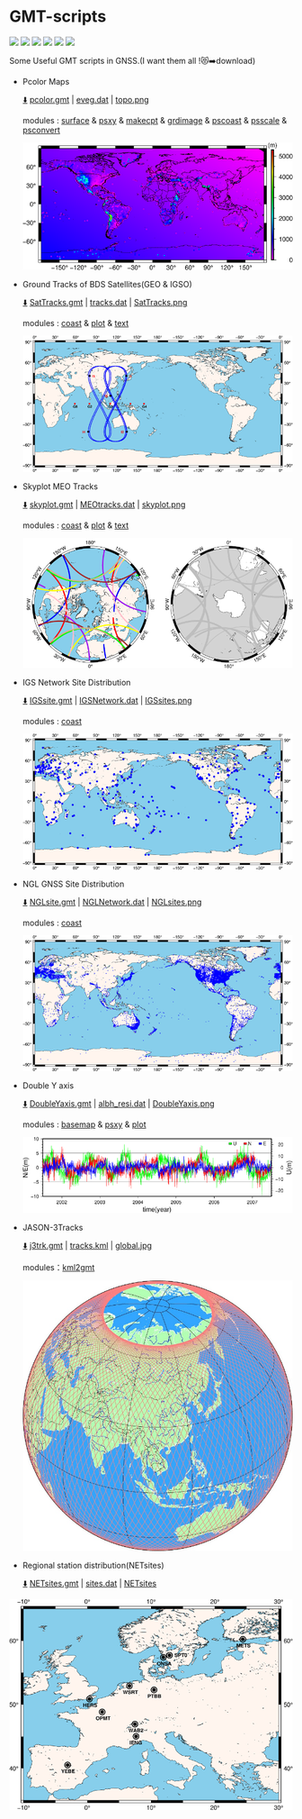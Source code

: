 # GMT-scripts

![](https://img.shields.io/badge/build-passing-brightgreen.svg) ![](https://img.shields.io/badge/platform-Linux-orange.svg) ![](https://img.shields.io/badge/compiler-shell-yellow.svg) ![](https://img.shields.io/badge/author-Jason%20Ding-blue.svg) ![](https://img.shields.io/badge/license-MIT-ff69b4.svg)  ![](https://img.shields.io/badge/version-GMT6.0.0-pink.svg)

 Some Useful GMT scripts in GNSS.(I want them all !:heart_eyes_cat::arrow_right:download)

- Pcolor Maps

  [:arrow_down:](https://github.com/Sardingfish/GMT-scripts/archive/1.0.zip) [pcolor.gmt](https://github.com/Sardingfish/GMT-scripts/releases/download/1.0/pcolor.gmt) | [eveg.dat](https://github.com/Sardingfish/GMT-scripts/releases/download/1.0/eveg.dat) | [topo.png](https://github.com/Sardingfish/GMT-scripts/releases/download/1.0/topo.png)

  modules : [surface](https://docs.generic-mapping-tools.org/dev/surface.html) & [psxy](https://docs.generic-mapping-tools.org/dev/psxy.html?highlight=psxy) & [makecpt](https://docs.generic-mapping-tools.org/dev/makecpt.html?highlight=makecpt) & [grdimage](https://docs.generic-mapping-tools.org/dev/grdimage_classic.html?highlight=grdimage) & [pscoast](https://docs.generic-mapping-tools.org/dev/pscoast.html?highlight=pscoast) & [psscale](https://docs.generic-mapping-tools.org/dev/psscale.html?highlight=psscale) & [psconvert](https://docs.generic-mapping-tools.org/dev/psconvert.html?highlight=psconvert)

  ![](https://github.com/Sardingfish/GMT-scripts/blob/master/Pcolor/topo.png)

- Ground Tracks of BDS Satellites(GEO & IGSO)

  [:arrow_down:](https://github.com/Sardingfish/GMT-scripts/archive/1.1.zip) [SatTracks.gmt](https://github.com/Sardingfish/GMT-scripts/releases/download/1.1/SatTracks.gmt) | [tracks.dat](https://github.com/Sardingfish/GMT-scripts/releases/download/1.1/tracks.dat) | [SatTracks.png](https://github.com/Sardingfish/GMT-scripts/releases/download/1.1/SatTracks.png)

  modules : [coast](https://docs.generic-mapping-tools.org/dev/coast.html?highlight=coast) & [plot](https://docs.generic-mapping-tools.org/dev/plot.html?highlight=plot) & [text](https://docs.generic-mapping-tools.org/dev/text.html?highlight=text)

  ![](https://github.com/Sardingfish/GMT-scripts/blob/master/SatTracks/SatTracks.png)

- Skyplot MEO Tracks

  [:arrow_down:](https://github.com/Sardingfish/GMT-scripts/archive/1.2.zip) [skyplot.gmt](https://github.com/Sardingfish/GMT-scripts/releases/download/1.2/skyplot.gmt) | [MEOtracks.dat](https://github.com/Sardingfish/GMT-scripts/releases/download/1.2/MEOtracks.dat) | [skyplot.png](https://github.com/Sardingfish/GMT-scripts/releases/download/1.2/skyplot.png) 

  modules : [coast](https://docs.generic-mapping-tools.org/dev/coast.html?highlight=coast) & [plot](https://docs.generic-mapping-tools.org/dev/plot.html?highlight=plot) & [text](https://docs.generic-mapping-tools.org/dev/text.html?highlight=text)

  ![](https://github.com/Sardingfish/GMT-scripts/blob/master/Skyplot/skyplot.png)

- IGS Network Site Distribution

  [:arrow_down:](https://github.com/Sardingfish/GMT-scripts/archive/1.3.zip) [IGSsite.gmt](https://github.com/Sardingfish/GMT-scripts/releases/download/1.3/IGSsite.gmt) | [IGSNetwork.dat](https://github.com/Sardingfish/GMT-scripts/releases/download/1.3/IGSNetwork.dat) | [IGSsites.png](https://github.com/Sardingfish/GMT-scripts/releases/download/1.3/IGSsites.png)

  modules : [coast](https://docs.generic-mapping-tools.org/dev/coast.html?highlight=coast) 

  ![](https://github.com/Sardingfish/GMT-scripts/blob/master/IGSsites/IGSsites.png)

- NGL GNSS Site Distribution

  [:arrow_down:](https://github.com/Sardingfish/GMT-scripts/archive/1.4.zip) [NGLsite.gmt](https://github.com/Sardingfish/GMT-scripts/releases/download/1.4/NGLsite.gmt) | [NGLNetwork.dat](https://github.com/Sardingfish/GMT-scripts/releases/download/1.4/NGLNetwork.dat) | [NGLsites.png](https://github.com/Sardingfish/GMT-scripts/releases/download/1.4/NGLsites.png)

  modules : [coast](https://docs.generic-mapping-tools.org/dev/coast.html?highlight=coast) 

  ![](https://github.com/Sardingfish/GMT-scripts/blob/master/NGLsites/NGLsites.png)

- Double Y axis

  [:arrow_down:](https://github.com/Sardingfish/GMT-scripts/archive/1.5.zip) [DoubleYaxis.gmt](https://github.com/Sardingfish/GMT-scripts/releases/download/1.5/DoubleYaxis.gmt) | [albh_resi.dat](https://github.com/Sardingfish/GMT-scripts/releases/download/1.5/albh_resi.dat) | [DoubleYaxis.png](https://github.com/Sardingfish/GMT-scripts/releases/download/1.5/DoubleYaxis.png)

  modules : [basemap](https://docs.generic-mapping-tools.org/dev/basemap.html?highlight=basemap) & [psxy](https://docs.generic-mapping-tools.org/dev/psxy.html?highlight=psxy) & [plot](https://docs.generic-mapping-tools.org/dev/plot.html?highlight=plot)

  ![](https://github.com/Sardingfish/GMT-scripts/blob/master/DoubleYaxis/DoubleYaxis.png)

- JASON-3Tracks

  [:arrow_down:](https://github.com/Sardingfish/GMT-scripts/archive/1.4.zip) [j3trk.gmt](https://github.com/Sardingfish/GMT-scripts/blob/master/JASON-3Tracks/j3trk.gmt) | [tracks.kml](https://github.com/Sardingfish/GMT-scripts/blob/master/JASON-3Tracks/tracks.kml) | [global.jpg](https://github.com/Sardingfish/GMT-scripts/blob/master/JASON-3Tracks/global.jpg)

  modules：[kml2gmt](https://docs.generic-mapping-tools.org/dev/kml2gmt.html?highlight=kml2gmt)

  ![](https://github.com/Sardingfish/GMT-scripts/blob/master/JASON-3Tracks/global.jpg)

- Regional station distribution(NETsites)

  [:arrow_down:](https://github.com/Sardingfish/GMT-scripts/archive/1.4.zip) [NETsites.gmt](https://github.com/Sardingfish/GMT-scripts/blob/master/NETsites/NETsites.gmt) | [sites.dat](https://github.com/Sardingfish/GMT-scripts/blob/master/NETsites/sites.dat) | [NETsites](https://github.com/Sardingfish/GMT-scripts/blob/master/NETsites/NETsites.png)

![](https://github.com/Sardingfish/GMT-scripts/blob/master/NETsites/NETsites.png)